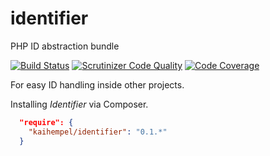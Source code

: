 # identifier

PHP ID abstraction bundle

[![Build Status](https://travis-ci.org/kaihempel/identifier.svg?branch=master)](https://travis-ci.org/kaihempel/identifier)
[![Scrutinizer Code Quality](https://scrutinizer-ci.com/g/kaihempel/identifier/badges/quality-score.png?b=master)](https://scrutinizer-ci.com/g/kaihempel/identifier/?branch=master)
[![Code Coverage](https://scrutinizer-ci.com/g/kaihempel/identifier/badges/coverage.png?b=master)](https://scrutinizer-ci.com/g/kaihempel/identifier/?branch=master)

For easy ID handling inside other projects.

Installing *Identifier* via Composer.

```json
  "require": {
    "kaihempel/identifier": "0.1.*"
  }
```
